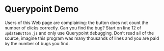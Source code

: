 Querypoint Demo
===============

Users of this Web page are complaining: the button does not count the number of clicks correctly. Can you find the bug? Start on line 12 of `updateButton.js` and only use Querypoint debugging. Don’t read all of the source, imagine this program was many thousands of lines and you are paid by the number of bugs you find.
